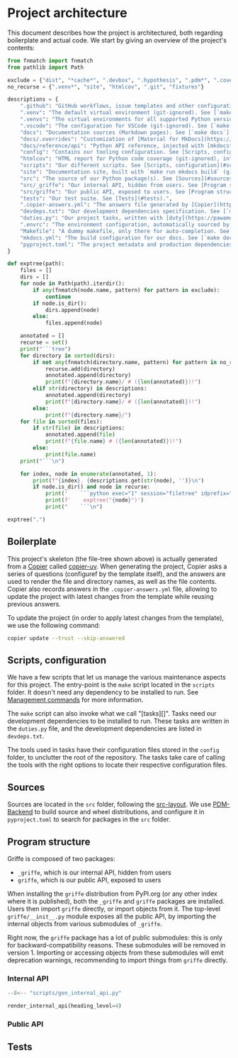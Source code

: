 # Project architecture

This document describes how the project is architectured, both regarding boilerplate and actual code. We start by giving an overview of the project's contents:

```python exec="1" session="filetree"
from fnmatch import fnmatch
from pathlib import Path

exclude = {"dist", "*cache*", ".devbox", ".hypothesis", ".pdm*", ".coverage*", "profile.*", ".gitpod*"}
no_recurse = {".venv*", "site", "htmlcov", ".git", "fixtures"}

descriptions = {
    ".github": "GitHub workflows, issue templates and other configuration.",
    ".venv": "The default virtual environment (git-ignored). See [`make setup`][command-setup] command.",
    ".venvs": "The virtual environments for all supported Python versions (git-ignored). See [`make setup`][command-setup] command.",
    ".vscode": "The configuration for VSCode (git-ignored). See [`make vscode`][command-vscode] command.",
    "docs": "Documentation sources (Markdown pages). See [`make docs`][task-docs] task.",
    "docs/.overrides": "Customization of [Material for MkDocs](https://squidfunk.github.io/mkdocs-material/)' templates.",
    "docs/reference/api": "Python API reference, injected with [mkdocstrings](https://mkdocstrings.github.io/).",
    "config": "Contains our tooling configuration. See [Scripts, configuration](#scripts-configuration).",
    "htmlcov": "HTML report for Python code coverage (git-ignored), integrated in the [Coverage report](../coverage/) page. See [`make coverage`][task-coverage] task.",
    "scripts": "Our different scripts. See [Scripts, configuration](#scripts-configuration).",
    "site": "Documentation site, built with `make run mkdocs build` (git-ignored).",
    "src": "The source of our Python package(s). See [Sources](#sources) and [Program structure](#program-structure).",
    "src/_griffe": "Our internal API, hidden from users. See [Program structure](#program-structure).",
    "src/griffe": "Our public API, exposed to users. See [Program structure](#program-structure).",
    "tests": "Our test suite. See [Tests](#tests).",
    ".copier-answers.yml": "The answers file generated by [Copier](https://copier.readthedocs.io/en/stable/). See [Boilerplate](#boilerplate).",
    "devdeps.txt": "Our development dependencies specification. See [`make setup`][command-setup] command.",
    "duties.py": "Our project tasks, written with [duty](https://pawamoy.github.io/duty). See [Tasks][tasks].",
    ".envrc": "The environment configuration, automatically sourced by [direnv](https://direnv.net/). See [commands](../commands/).",
    "Makefile": "A dummy makefile, only there for auto-completion. See [commands](../commands/).",
    "mkdocs.yml": "The build configuration for our docs. See [`make docs`][task-docs] task.",
    "pyproject.toml": "The project metadata and production dependencies.",
}

def exptree(path):
    files = []
    dirs = []
    for node in Path(path).iterdir():
        if any(fnmatch(node.name, pattern) for pattern in exclude):
            continue
        if node.is_dir():
            dirs.append(node)
        else:
            files.append(node)

    annotated = []
    recurse = set()
    print("```tree")
    for directory in sorted(dirs):
        if not any(fnmatch(directory.name, pattern) for pattern in no_recurse):
            recurse.add(directory)
            annotated.append(directory)
            print(f"{directory.name}/ # ({len(annotated)})!")
        elif str(directory) in descriptions:
            annotated.append(directory)
            print(f"{directory.name}/ # ({len(annotated)})!")
        else:
            print(f"{directory.name}/")
    for file in sorted(files):
        if str(file) in descriptions:
            annotated.append(file)
            print(f"{file.name} # ({len(annotated)})!")
        else:
            print(file.name)
    print("```\n")

    for index, node in enumerate(annotated, 1):
        print(f"{index}. {descriptions.get(str(node), '')}\n")
        if node.is_dir() and node in recurse:
            print('    ```python exec="1" session="filetree" idprefix=""')
            print(f'    exptree("{node}")')
            print("    ```\n")
```

```python exec="1" session="filetree" idprefix=""
exptree(".")
```

## Boilerplate

This project's skeleton (the file-tree shown above) is actually generated from a [Copier](https://copier.readthedocs.io/en/stable/) called [copier-uv](https://pawamoy.github.io/copier-uv/). When generating the project, Copier asks a series of questions (configuref by the template itself), and the answers are used to render the file and directory names, as well as the file contents. Copier also records answers in the `.copier-answers.yml` file, allowing to update the project with latest changes from the template while reusing previous answers.

To update the project (in order to apply latest changes from the template), we use the following command:

```bash
copier update --trust --skip-answered
```

## Scripts, configuration

We have a few scripts that let us manage the various maintenance aspects for this project. The entry-point is the `make` script located in the `scripts` folder. It doesn't need any dependency to be installed to run. See [Management commands](commands.md) for more information.

The `make` script can also invoke what we call "[tasks][]". Tasks need our development dependencies to be installed to run. These tasks are written in the `duties.py` file, and the development dependencies are listed in `devdeps.txt`.

The tools used in tasks have their configuration files stored in the `config` folder, to unclutter the root of the repository. The tasks take care of calling the tools with the right options to locate their respective configuration files.

## Sources

Sources are located in the `src` folder, following the [src-layout](https://packaging.python.org/en/latest/discussions/src-layout-vs-flat-layout/). We use [PDM-Backend](https://backend.pdm-project.org/) to build source and wheel distributions, and configure it in `pyproject.toml` to search for packages in the `src` folder.

## Program structure

Griffe is composed of two packages:

- `_griffe`, which is our internal API, hidden from users
- `griffe`, which is our public API, exposed to users

When installing the `griffe` distribution from PyPI.org (or any other index where it is published), both the `_griffe` and `griffe` packages are installed. Users then import `griffe` directly, or import objects from it. The top-level `griffe/__init__.py` module exposes all the public API, by importing the internal objects from various submodules of `_griffe`.

Right now, the `griffe` package has a lot of public submodules: this is only for backward-compatibility reasons. These submodules will be removed in version 1. Importing or accessing objects from these submodules will emit deprecation warnings, recommending to import things from `griffe` directly.

### Internal API

```python exec="1" idprefix="internal-" session="comment_blocks"
--8<-- "scripts/gen_internal_api.py"

render_internal_api(heading_level=4)
```

### Public API

## Tests
